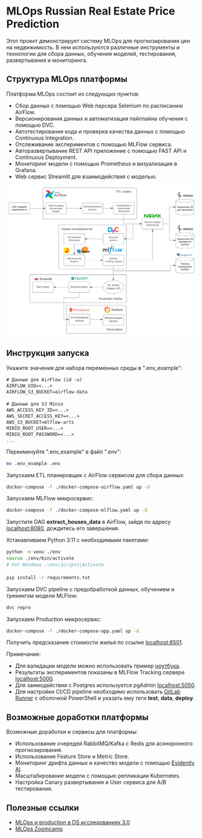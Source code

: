 # MLOps Russian Real Estate Price Prediction

Этот проект демонстрирует систему MLOps для прогнозирования цен на недвижимость. В нем используются различные инструменты и технологии для сбора данных, обучения моделей, тестирования, развертывания и мониторинга. 

## Структура MLOps платформы

Платформа MLOps состоит из следующих пунктов:
- Сбор данных с помощью Web парсера Selenium по расписанию AirFlow.
- Версионирования данных и автоматизация пайплайна обучения с помощью DVC.
- Автотестирование кода и проверка качества данных с помощью Continuous Integration.
- Отслеживание экспериментов с помощью MLFlow сервиса.
- Авторазвертывание REST API приложение с помощью FAST API и Continuous Deployment.
- Мониторинг модели с помощью Prometheus и визуализация в Grafana.
- Web сервис Streamlit для взаимодействия с моделью.

![Схема проекта MLOps](/reports/figures/MLOps%20Russian%20Housing.svg)

## Инструкция запуска

Укажите значения для набора переменных среды в ".env_example":
```shell
# Данные для AirFlow (id -u)
AIRFLOW_UID=<...>
AIRFLOW_S3_BUCKET=airflow-data

# Данные для S3 Minio
AWS_ACCESS_KEY_ID=<...>
AWS_SECRET_ACCESS_KEY=<...>
AWS_S3_BUCKET=mlflow-arts
MINIO_ROOT_USER=<...>
MINIO_ROOT_PASSWORD=<...>
...
```

Переименуйте ".env_example" в файл ".env":
```bash
mv .env_example .env
```

Запускаем ETL планировщик с AirFlow сервисом для сбора данных:
```bash
docker-compose -f ./docker-compose-airflow.yaml up -d
```

Запускаем MLFlow микросервис:
```bash
docker-compose -f ./docker-compose-mlflow.yaml up -d
```

Запустите DAG **extract_houses_data** в AirFlow, зайдя по адресу [localhost:8080](http://localhost:8080), дождитесь его завершения. 

Устанавливаем Python 3.11 с необходимыми пакетами:
```bash
python -m venv ./env
source ./env/bin/activate
# For Windows .\env\Scripts\Activate

pip install -r requirements.txt
```

Запускаем DVC pipeline с предобработкой данных, обучением и трекингом модели MLFlow:
```bash
dvc repro
```

Запускаем Production микросервис:
```bash
docker-compose -f ./docker-compose-app.yaml up -d
```

Получить предсказание стоимости жилья по ссылке [localhost:8501](http://localhost:8501).

Примечание:
- Для валидации модели можно использовать пример [ноутбука](/notebooks/feature_analysis.ipynb).
- Результаты экспериментов показаны в MLFlow Tracking сервере [localhost:5000](http://localhost:5000).
- Для заимодействия с Postgres используется pgAdmin [localhost:5050](http://localhost:5050).
- Для настройки CI/CD pipeline необходимо использовать [GitLab Runner](https://docs.gitlab.com/runner) с оболочкой PowerShell и указать ему теги **test**, **data**, **deploy**. 

## Возможные доработки платформы

Возможные доработки и сервисы для платформы:
- Использование очередей RabbitMQ/Kafka с Redis для асинхронного прогнозирования.
- Использование Feature Store и Metric Store.
- Мониторинг дрифта данных и качество модели с помощью [Evidently AI](https://www.evidentlyai.com).
- Масштабирование модели с помощью репликации Kubernetes.
- Настройка Canary развертывания и User сервиса для A/B тестирования.

## Полезные ссылки

- [MLOps и production в DS исследованиях 3.0](https://ods.ai/tracks/mlops3-course-spring-2024)
- [MLOps Zoomcamp](https://github.com/DataTalksClub/mlops-zoomcamp)